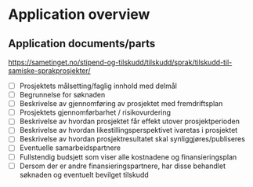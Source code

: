 # Application overview

## Application documents/parts
https://sametinget.no/stipend-og-tilskudd/tilskudd/sprak/tilskudd-til-samiske-sprakprosjekter/

* [ ] Prosjektets målsetting/faglig innhold med delmål
* [ ] Begrunnelse for søknaden
* [ ] Beskrivelse av gjennomføring av prosjektet med fremdriftsplan
* [ ] Prosjektets gjennomførbarhet / risikovurdering
* [ ] Beskrivelse av hvordan prosjektet får effekt utover prosjektperioden
* [ ] Beskrivelse av hvordan likestillingsperspektivet ivaretas i prosjektet
* [ ] Beskrivelse av hvordan prosjektresultatet skal synliggjøres/publiseres
* [ ] Eventuelle samarbeidspartnere
* [ ] Fullstendig budsjett som viser alle kostnadene og finansieringsplan
* [ ] Dersom der er andre finansieringspartnere, har disse behandlet søknaden og eventuelt bevilget tilskudd
